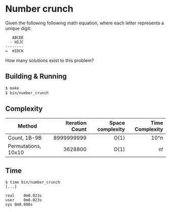 # Number crunch

Given the following following math equation, where each letter represents a unique digit:

```text
   ABCDE
  - HIJC
--------
=  HIDCK
```

How many solutions exist to this problem?

## Building & Running

```bash
$ make
$ bin/number_crunch
```

## Complexity

| Method              | Iteration Count | Space complexity | Time Complexity |
|---------------------|----------------:|-----------------:|----------------:|
| Count, 1B-9B        |      8999999999 |             O(1) |            10^n |
| Permutations, 10x10 |         3628800 |             O(1) |              n! |

## Time

```sh-session
$ time bin/number_crunch
[...]

real	0m0.023s
user	0m0.023s
sys	0m0.000s
```
